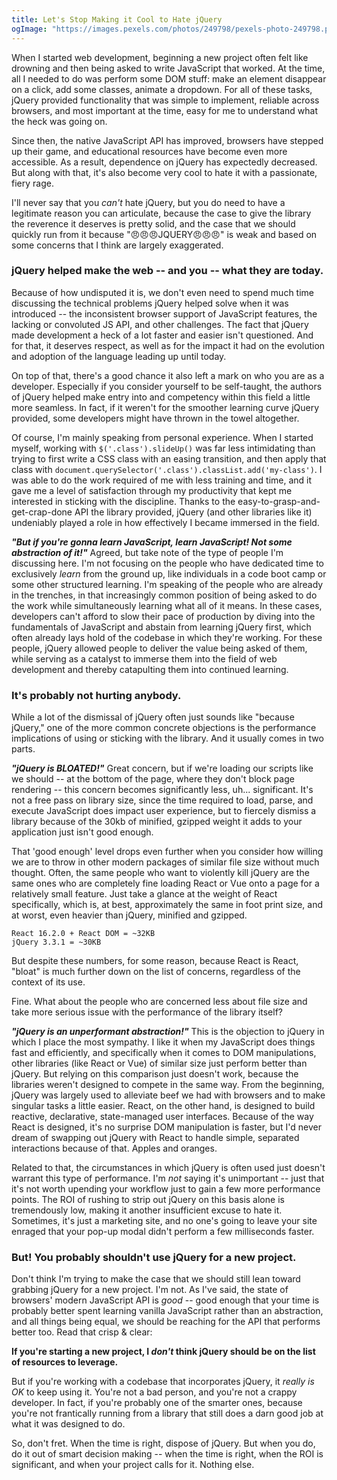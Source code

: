 ```yaml
---
title: Let's Stop Making it Cool to Hate jQuery
ogImage: "https://images.pexels.com/photos/249798/pexels-photo-249798.png?w=1260&h=750&dpr=2&auto=compress&cs=tinysrgb"
---
```


When I started web development, beginning a new project often felt like drowning and then being asked to write JavaScript that worked. At the time, all I needed to do was perform some DOM stuff: make an element disappear on a click, add some classes, animate a dropdown. For all of these tasks, jQuery provided functionality that was simple to implement, reliable across browsers, and most important at the time, easy for me to understand what the heck was going on.

Since then, the native JavaScript API has improved, browsers have stepped up their game, and educational resources have become even more accessible. As a result, dependence on jQuery has expectedly decreased. But along with that, it's also become very cool to hate it with a passionate, fiery rage.

I'll never say that you _can't_ hate jQuery, but you do need to have a legitimate reason you can articulate, because the case to give the library the reverence it deserves is pretty solid, and the case that we should quickly run from it because "😠😠😠JQUERY😠😠😠" is weak and based on some concerns that I think are largely exaggerated.

### jQuery helped make the web -- and you -- what they are today.

Because of how undisputed it is, we don't even need to spend much time discussing the technical problems jQuery helped solve when it was introduced -- the inconsistent browser support of JavaScript features, the lacking or convoluted JS API, and other challenges. The fact that jQuery made development a heck of a lot faster and easier isn't questioned. And for that, it deserves respect, as well as for the impact it had on the evolution and adoption of the language leading up until today.

On top of that, there's a good chance it also left a mark on who you are as a developer. Especially if you consider yourself to be self-taught, the authors of jQuery helped make entry into and competency within this field a little more seamless. In fact, if it weren't for the smoother learning curve jQuery provided, some developers might have thrown in the towel altogether.

Of course, I'm mainly speaking from personal experience. When I started myself, working with `$('.class').slideUp()` was far less intimidating than trying to first write a CSS class with an easing transition, and then apply that class with `document.querySelector('.class').classList.add('my-class')`. I was able to do the work required of me with less training and time, and it gave me a level of satisfaction through my productivity that kept me interested in sticking with the discipline. Thanks to the easy-to-grasp-and-get-crap-done API the library provided, jQuery (and other libraries like it) undeniably played a role in how effectively I became immersed in the field.

_**"But if you're gonna learn JavaScript, learn JavaScript! Not some abstraction of it!"**_ Agreed, but take note of the type of people I'm discussing here. I'm not focusing on the people who have dedicated time to exclusively _learn_ from the ground up, like individuals in a code boot camp or some other structured learning. I'm speaking of the people who are already in the trenches, in that increasingly common position of being asked to do the work while simultaneously learning what all of it means. In these cases, developers can't afford to slow their pace of production by diving into the fundamentals of JavaScript and abstain from learning jQuery first, which often already lays hold of the codebase in which they're working. For these people, jQuery allowed people to deliver the value being asked of them, while serving as a catalyst to immerse them into the field of web development and thereby catapulting them into continued learning.

### It's probably not hurting anybody.

While a lot of the dismissal of jQuery often just sounds like "because jQuery," one of the more common concrete objections is the performance implications of using or sticking with the library. And it usually comes in two parts.

**_"jQuery is BLOATED!"_** Great concern, but if we're loading our scripts like we should -- at the bottom of the page, where they don't block page rendering -- this concern becomes significantly less, uh... significant. It's not a free pass on library size, since the time required to load, parse, and execute JavaScript does impact user experience, but to fiercely dismiss a library because of the 30kb of minified, gzipped weight it adds to your application just isn't good enough.

That 'good enough' level drops even further when you consider how willing we are to throw in other modern packages of similar file size without much thought. Often, the same people who want to violently kill jQuery are the same ones who are completely fine loading React or Vue onto a page for a relatively small feature. Just take a glance at the weight of React specifically, which is, at best, approximately the same in foot print size, and at worst, even heavier than jQuery, minified and gzipped.

```
React 16.2.0 + React DOM = ~32KB
jQuery 3.3.1 = ~30KB
```

But despite these numbers, for some reason, because React is React, "bloat" is much further down on the list of concerns, regardless of the context of its use.

Fine. What about the people who are concerned less about file size and take more serious issue with the performance of the library itself?

**_"jQuery is an unperformant abstraction!"_** This is the objection to jQuery in which I place the most sympathy. I like it when my JavaScript does things fast and efficiently, and specifically when it comes to DOM manipulations, other libraries (like React or Vue) of similar size just perform better than jQuery. But relying on this comparison just doesn't work, because the libraries weren't designed to compete in the same way. From the beginning, jQuery was largely used to alleviate beef we had with browsers and to make singular tasks a little easier. React, on the other hand, is designed to build reactive, declarative, state-managed user interfaces. Because of the way React is designed, it's no surprise DOM manipulation is faster, but I'd never dream of swapping out jQuery with React to handle simple, separated interactions because of that. Apples and oranges.

Related to that, the circumstances in which jQuery is often used just doesn't warrant this type of performance. I'm _not_ saying it's unimportant -- just that it's not worth upending your workflow just to gain a few more performance points. The ROI of rushing to strip out jQuery on this basis alone is tremendously low, making it another insufficient excuse to hate it. Sometimes, it's just a marketing site, and no one's going to leave your site enraged that your pop-up modal didn't perform a few milliseconds faster.

### But! You probably shouldn't use jQuery for a new project.

Don't think I'm trying to make the case that we should still lean toward grabbing jQuery for a new project. I'm not. As I've said, the state of browsers' modern JavaScript API is _good_ -- good enough that your time is probably better spent learning vanilla JavaScript rather than an abstraction, and all things being equal, we should be reaching for the API that performs better too. Read that crisp & clear:

**If you're starting a new project, I _don't_ think jQuery should be on the list of resources to leverage.**

But if you're working with a codebase that incorporates jQuery, it _really is OK_ to keep using it. You're not a bad person, and you're not a crappy developer. In fact, if you're probably one of the smarter ones, because you're not frantically running from a library that still does a darn good job at what it was designed to do.

So, don't fret. When the time is right, dispose of jQuery. But when you do, do it out of smart decision making -- when the time is right, when the ROI is significant, and when your project calls for it. Nothing else.
